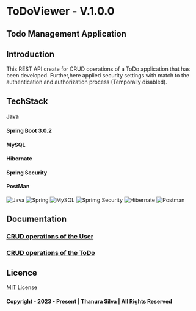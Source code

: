 # ToDoViewer - V.1.0.0
## Todo Management Application
## Introduction
This REST API create for CRUD operations of a ToDo application that has been developed. Further,here applied
security settings with match to the authentication and authorization process (Temporally disabled).
## TechStack
#### Java
#### Spring Boot 3.0.2
#### MySQL
#### Hibernate
#### Spring Security
#### PostMan
![Java](https://img.shields.io/badge/java-%23ED8B00.svg?style=for-the-badge&logo=java&logoColor=white)
![Spring](https://img.shields.io/badge/Spring-6DB33F?style=for-the-badge&logo=spring&logoColor=white)
![MySQL](https://img.shields.io/badge/mysql-%2300f.svg?style=for-the-badge&logo=mysql&logoColor=white)
![Sprimg Security](https://img.shields.io/badge/Spring_Security-6DB33F?style=for-the-badge&logo=Spring-Security&logoColor=white)
![Hibernate](https://img.shields.io/badge/Hibernate-59666C?style=for-the-badge&logo=Hibernate&logoColor=white)
![Postman](https://img.shields.io/badge/Postman-FF6C37?style=for-the-badge&logo=postman&logoColor=white)

## Documentation

### [CRUD operations of the User](https://documenter.getpostman.com/view/20424985/UzJFvJ6b)
### [CRUD operations of the ToDo](https://documenter.getpostman.com/view/20424985/UzJFvJ6c)



## Licence
[MIT](./License.txt) License 
#### Copyright - 2023 - Present | Thanura Silva | All Rights Reserved
